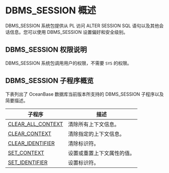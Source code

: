 DBMS_SESSION 概述 
====================================

DBMS_SESSION 系统包提供从 PL 访问 ALTER SESSION SQL 语句以及其他会话信息。您可以使用 DBMS_SESSION 设置偏好和安全级别。

DBMS_SESSION 权限说明 
--------------------------------------

DBMS_SESSION 系统包调用用户的权限，不需要 `SYS` 的权限。

DBMS_SESSION 子程序概览 
---------------------------------------

下表列出了 OceanBase 数据库当前版本所支持的 DBMS_SESSION 子程序以及简要描述。


|                               子程序                                |      描述       |
|------------------------------------------------------------------|---------------|
| [CLEAR_ALL_CONTEXT](../15.DBMS_SESSION/2.CLEAR_ALL_CONTEXT.md) | 清除所有上下文信息。    |
| [CLEAR_CONTEXT](../15.DBMS_SESSION/3.CLEAR_CONTEXT.md)     | 清除指定的上下文信息。   |
| [CLEAR_IDENTIFIER](../15.DBMS_SESSION/4.CLEAR_IDENTIFIER.md)  | 清除标识符。        |
| [SET_CONTEXT](../15.DBMS_SESSION/5.SET_CONTEXT.md)       | 设置或重置上下文属性的值。 |
| [SET_IDENTIFIER](../15.DBMS_SESSION/6.SET_IDENTIFIER.md)    | 设置标识符。        |


